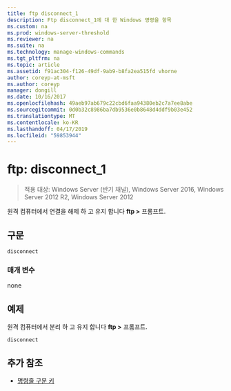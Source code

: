 ```yaml
---
title: ftp disconnect_1
description: Ftp disconnect_1에 대 한 Windows 명령을 항목
ms.custom: na
ms.prod: windows-server-threshold
ms.reviewer: na
ms.suite: na
ms.technology: manage-windows-commands
ms.tgt_pltfrm: na
ms.topic: article
ms.assetid: f91ac304-f126-49df-9ab9-b8fa2ea515fd vhorne
author: coreyp-at-msft
ms.author: coreyp
manager: dongill
ms.date: 10/16/2017
ms.openlocfilehash: 49aeb97ab679c22cbd6faa94380eb2c7a7ee8abe
ms.sourcegitcommit: 0d0b32c8986ba7db9536e0b8648d4ddf9b03e452
ms.translationtype: MT
ms.contentlocale: ko-KR
ms.lasthandoff: 04/17/2019
ms.locfileid: "59853944"
---
```

# <a name="ftp-disconnect1"></a>ftp: disconnect_1

>적용 대상: Windows Server (반기 채널), Windows Server 2016, Windows Server 2012 R2, Windows Server 2012

원격 컴퓨터에서 연결을 해제 하 고 유지 합니다 **ftp >** 프롬프트.   
## <a name="syntax"></a>구문  
```  
disconnect  
```  
### <a name="parameters"></a>매개 변수  
none  
## <a name="BKMK_Examples"></a>예제  
원격 컴퓨터에서 분리 하 고 유지 합니다 **ftp >** 프롬프트.  
```  
disconnect  
```  
## <a name="additional-references"></a>추가 참조  
-   [명령줄 구문 키](command-line-syntax-key.md)  
